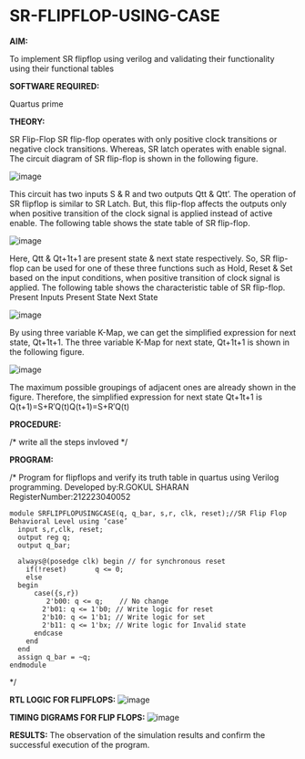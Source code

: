 # SR-FLIPFLOP-USING-CASE

**AIM:**

To implement  SR flipflop using verilog and validating their functionality using their functional tables

**SOFTWARE REQUIRED:**

Quartus prime

**THEORY:**

SR Flip-Flop SR flip-flop operates with only positive clock transitions or negative clock transitions. Whereas, SR latch operates with enable signal. The circuit diagram of SR flip-flop is shown in the following figure.

![image](https://github.com/naavaneetha/SR-FLIPFLOP-USING-CASE/assets/154305477/0f710028-ad52-4d3e-9276-8714cf023a25)

 
This circuit has two inputs S & R and two outputs Qtt & Qtt’. The operation of SR flipflop is similar to SR Latch. But, this flip-flop affects the outputs only when positive transition of the clock signal is applied instead of active enable. The following table shows the state table of SR flip-flop.

![image](https://github.com/naavaneetha/SR-FLIPFLOP-USING-CASE/assets/154305477/dabfc4f4-87e3-4cbc-9472-f89ee1b5ed30)

 
Here, Qtt & Qt+1t+1 are present state & next state respectively. So, SR flip-flop can be used for one of these three functions such as Hold, Reset & Set based on the input conditions, when positive transition of clock signal is applied. The following table shows the characteristic table of SR flip-flop. Present Inputs Present State Next State

![image](https://github.com/naavaneetha/SR-FLIPFLOP-USING-CASE/assets/154305477/dd90d16c-aec5-4290-a586-e2346b1e9eb5)

 
By using three variable K-Map, we can get the simplified expression for next state, Qt+1t+1. The three variable K-Map for next state, Qt+1t+1 is shown in the following figure.

![image](https://github.com/naavaneetha/SR-FLIPFLOP-USING-CASE/assets/154305477/473efad6-d70b-4ca7-aeb7-898bbfca319f)

 
The maximum possible groupings of adjacent ones are already shown in the figure. Therefore, the simplified expression for next state Qt+1t+1 is Q(t+1)=S+R′Q(t)Q(t+1)=S+R′Q(t)

**PROCEDURE:**

/* write all the steps invloved */

**PROGRAM:**

/* Program for flipflops and verify its truth table in quartus using Verilog programming. Developed by:R.GOKUL SHARAN RegisterNumber:212223040052
```
module SRFLIPFLOPUSINGCASE(q, q_bar, s,r, clk, reset);//SR Flip Flop Behavioral Level using ‘case’ 
  input s,r,clk, reset;
  output reg q;
  output q_bar;
 
  always@(posedge clk) begin // for synchronous reset
    if(!reset)       q <= 0;
    else 
  begin
      case({s,r})       
	     2'b00: q <= q;    // No change
        2'b01: q <= 1'b0; // Write logic for reset
        2'b10: q <= 1'b1; // Write logic for set
        2'b11: q <= 1'bx; // Write logic for Invalid state
      endcase
    end
  end
  assign q_bar = ~q;
endmodule
```

*/

**RTL LOGIC FOR FLIPFLOPS:**
![image](https://github.com/Gokztechz/SR-FLIPFLOP-USING-CASE/assets/117667038/0b36f0bd-0dd9-400b-88e9-03ea99fa774d)


**TIMING DIGRAMS FOR FLIP FLOPS:**
![image](https://github.com/Gokztechz/SR-FLIPFLOP-USING-CASE/assets/117667038/8a0ff941-c396-416d-a667-a44edecbe6c0)


**RESULTS:**
The observation of the simulation results and confirm the successful execution of the program.
